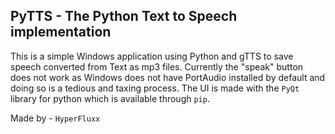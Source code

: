 ## PyTTS - The Python Text to Speech implementation
This is a simple Windows application using Python and gTTS to save speech converted from Text as mp3 files.
Currently the "speak" button does not work as Windows does not have PortAudio installed by default and doing so is a tedious and taxing process.
The UI is made with the `PyQt` library for python which is available through `pip`.

Made by - `HyperFluxx`
